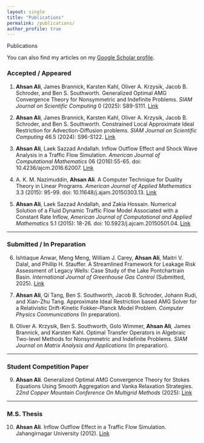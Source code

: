```yaml
---
layout: single
title: "Publications"
permalink: /publications/
author_profile: true
---
```


Publications

You can also find my articles on my [Google Scholar profile](https://scholar.google.com/citations?user=fwXIoCMAAAAJ&hl=en).

### Accepted / Appeared

1. **Ahsan Ali**, James Brannick, Karsten Kahl, Oliver A. Krzysik, Jacob B. Schroder, and Ben S. Southworth. Generalized Optimal AMG Convergence Theory for Nonsymmetric and Indefinite Problems. *SIAM Journal on Scientific Computing* 0 (2025): S89-S111. [Link](https://epubs.siam.org/doi/full/10.1137/24M1679288)

2. **Ahsan Ali**, James Brannick, Karsten Kahl, Oliver A. Krzysik, Jacob B. Schroder, and Ben S. Southworth. Constrained Local Approximate Ideal Restriction for Advection-Diffusion problems. *SIAM Journal on Scientific Computing* 46.5 (2024): S96-S122. [Link](https://epubs.siam.org/doi/full/10.1137/23M1583442)

3. **Ahsan Ali**, Laek Sazzad Andallah. Inflow Outflow Effect and Shock Wave Analysis in a Traffic Flow Simulation. *American Journal of Computational Mathematics* 06 (2016):55-65. doi: 10.4236/ajcm.2016.62007. [Link](https://www.scirp.org/html/1-1100505_65971.htm)

4. A. K. M. Nazimuddin, **Ahsan Ali**. A Computer Technique for Duality Theory in Linear Programs. *American Journal of Applied Mathematics* 3.3 (2015): 95-99. doi: 10.11648/j.ajam.20150303.13. [Link](https://www.sciencepublishinggroup.com/article/10.11648/j.ajam.20150303.13)

5. **Ahsan Ali**, Laek Sazzad Andallah, and Zakia Hossain. Numerical Solution of a Fluid Dynamic Traffic Flow Model Associated with a Constant Rate Inflow, *American Journal of Computational and Applied Mathematics*  5.1 (2015): 18-26. doi: 10.5923/j.ajcam.20150501.04. [Link](http://article.sapub.org/10.5923.j.ajcam.20150501.04.html)

---

### Submitted / In Preparation

6. Ishtiaque Anwar, Meng Meng, William J. Carey, **Ahsan Ali**, Maitri V. Dalal, and Phillip H. Stauffer. A Streamlined Framework for Leakage Risk Assessment of Legacy Wells: Case Study of the Lake Pontchartrain Basin. *International Journal of Greenhouse Gas Control* (Submitted, 2025). [Link](https://papers.ssrn.com/sol3/papers.cfm?abstract_id=5184520)

7. **Ahsan Ali**, Qi Tang, Ben S. Southworth, Jacob B. Schroder, Johann Rudi, and Xian-Zhu Tang. Approximate Ideal Restriction based AMG Solver for a Relativistic Drift-Kinetic Fokker–Planck Model Problem. *Computer Physics Communications* (In preparation).

8. Oliver A. Krzysik, Ben S. Southworth, Golo Wimmer, **Ahsan Ali**, James Brannick, and Karsten Kahl. Optimal Transfer Operators in Algebraic Two-level Methods for Nonsymmetric and Indefinite Problems. *SIAM Journal on Matrix Analysis and Applications* (In preparation).

---

### Student Competition Paper

9. **Ahsan Ali**. Generalized Optimal AMG Convergence Theory for Stokes Equations Using Smooth Aggregation and Vanka Relaxation Strategies. *22nd Copper Mountain Conference On Multigrid Methods* (2025): [Link](https://arxiv.org/pdf/2501.06621)

---

### M.S. Thesis

10. **Ahsan Ali**. Inflow Outflow Effect in a Traffic Flow Simulation. Jahangirnagar University (2012). [Link](https://www.researchgate.net/publication/372344420_Inflow_Outflow_Effect_in_a_Traffic_Flow_Simulation#fullTextFileContent)